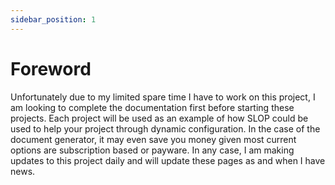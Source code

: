 ```yaml
---
sidebar_position: 1
---
```


# Foreword
Unfortunately due to my limited spare time I have to work on this project, I am looking to complete the 
documentation first before starting these projects. Each project will be used as an example of how SLOP could 
be used to help your project through dynamic configuration. In the case of the document generator, it may even 
save you money given most current options are subscription based or payware. In any case, I am making updates 
to this project daily and will update these pages as and when I have news.